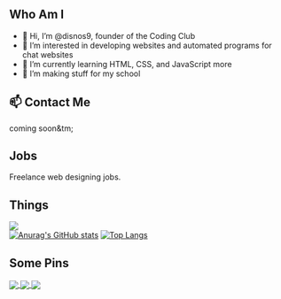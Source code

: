## Who Am I
- 👋 Hi, I’m @disnos9, founder of the Coding Club
- 👀 I’m interested in developing websites and automated programs for chat websites
- 🌱 I’m currently learning HTML, CSS, and JavaScript more
- 💞️ I’m making stuff for my school


## 📫 Contact Me
coming soon&tm;

## Jobs
Freelance web designing jobs.

## Things
![](https://komarev.com/ghpvc/?username=disnos9&color=yellow&label=Cool+People) 
<br>
[![Anurag's GitHub stats](https://github-readme-stats.vercel.app/api?username=disnos9&count_private=true&show_icons=true&theme=tokyonight&layout=compact)](https://github.com/anuraghazra/github-readme-stats)  [![Top Langs](https://github-readme-stats.vercel.app/api/top-langs/?username=disnos9&theme=tokyonight&layout=compact)](https://github.com/anuraghazra/github-readme-stats)

## Some Pins
<a href="https://github.com/projectnomore/projectnomore.github.io">
  <img align="center" src="https://github-readme-stats.vercel.app/api/pin/?username=projectnomore&repo=projectnomore.github.io" />
</a>
<a href="https://github.com/mathgames69/mathgames69.github.io">
  <img align="center" src="https://github-readme-stats.vercel.app/api/pin/?username=mathgames66&repo=mathgames66.github.io" />
</a>
<a href="https://github.com/anuraghazra/github-readme-stats">
  <img align="center" src="https://github-readme-stats.vercel.app/api/pin/?username=anuraghazra&repo=github-readme-stats" />
</a>
